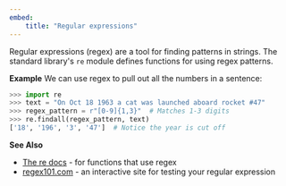 ```yaml
---
embed:
    title: "Regular expressions"
---
```

Regular expressions (regex) are a tool for finding patterns in strings. The standard library's `re` module defines functions for using regex patterns.

**Example**
We can use regex to pull out all the numbers in a sentence:
```py
>>> import re
>>> text = "On Oct 18 1963 a cat was launched aboard rocket #47"
>>> regex_pattern = r"[0-9]{1,3}"  # Matches 1-3 digits
>>> re.findall(regex_pattern, text)
['18', '196', '3', '47']  # Notice the year is cut off
```
**See Also**
- [The re docs](https://docs.python.org/3/library/re.html) - for functions that use regex
- [regex101.com](https://regex101.com) - an interactive site for testing your regular expression

